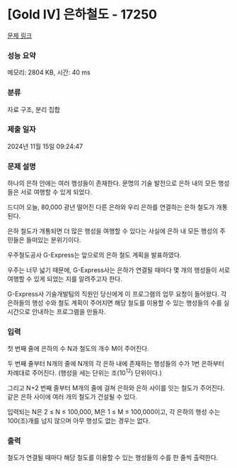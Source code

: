 # [Gold IV] 은하철도 - 17250 

[문제 링크](https://www.acmicpc.net/problem/17250) 

### 성능 요약

메모리: 2804 KB, 시간: 40 ms

### 분류

자료 구조, 분리 집합

### 제출 일자

2024년 11월 15일 09:24:47

### 문제 설명

<p>하나의 은하 안에는 여러 행성들이 존재한다. 문명의 기술 발전으로 은하 내의 모든 행성들은 서로 여행할 수 있게 되었다.</p>

<p>드디어 오늘, 80,000 광년 떨어진 다른 은하와 우리 은하를 연결하는 은하 철도가 개통된다.</p>

<p>은하 철도가 개통되면 더 많은 행성을 여행할 수 있다는 사실에 은하 내 모든 행성의 주민들은 들떠있는 분위기이다.</p>

<p>우주철도공사 G-Express는 앞으로의 은하 철도 계획을 발표하였다.</p>

<p>우주는 너무 넓기 때문에, G-Express사는 은하가 연결될 때마다 몇 개의 행성들이 서로 여행할 수 있게 되었는 지를 알려주고자 한다.</p>

<p>G-Express사 기술개발팀의 직원인 당신에게 이 프로그램의 업무 요청이 들어왔다. 각 은하들의 행성 수와 철도 계획이 주어지면 해당 철도를 이용할 수 있는 행성들의 수를 실시간으로 안내하는 프로그램을 만들자.</p>

### 입력 

 <p>첫 번째 줄에 은하의 수 N과 철도의 개수 M이 주어진다.</p>

<p>두 번째 줄부터 N개의 줄에 N개의 각 은하 내에 존재하는 행성들의 수가 1번 은하부터 차례대로 주어진다. (행성을 세는 단위는 조(10<sup>12</sup>) 단위이다.)</p>

<p>그리고 N+2 번째 줄부터 M개의 줄에 걸쳐 은하와 은하 사이를 잇는 철도가 주어진다. 같은 은하 사이에 여러 개의 철도가 건설될 수 있다.</p>

<p>입력되는 N은 2 ≤ N ≤ 100,000, M은 1 ≤ M ≤ 100,000이고, 각 은하의 행성 수는 100(조)개를 넘지 않으며 아무 행성도 없는 경우는 없다.</p>

### 출력 

 <p>철도가 연결될 때마다 해당 철도를 이용할 수 있는 행성들의 수를 한 줄씩 출력한다.</p>

